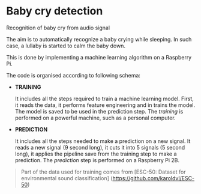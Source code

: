 # Baby cry detection
Recognition of baby cry from audio signal

The aim is to automatically recognize a baby crying while sleeping. In such case, a lullaby is started to calm the baby
down.

This is done by implementing a machine learning algorithm on a Raspberry Pi.

The code is organised according to following schema:

+ **TRAINING**

  It includes all the steps required to train a machine learning model. First, it reads the data, it performs feature
  engineering and in trains the model. The model is saved to be used in the prediction step. The _training_ is performed
  on a powerful machine, such as a personal computer.

+ **PREDICTION**

  It includes all the steps needed to make a prediction on a new signal. It reads a new signal (9 second long), it cuts
  it into 5 signals (5 second long), it applies the pipeline save from the training step to make a prediction. The
  _prediction_ step is performed on a Raspberry Pi 2B.

>Part of the data used for training comes from [ESC-50: Dataset for environmental sound classification]
(https://github.com/karoldvl/ESC-50)